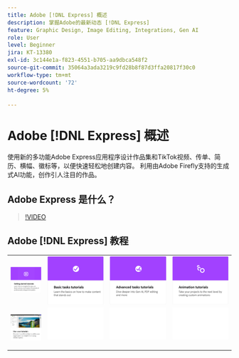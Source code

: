 ```yaml
---
title: Adobe [!DNL Express] 概述
description: 掌握Adobe的最新动态 [!DNL Express]
feature: Graphic Design, Image Editing, Integrations, Gen AI
role: User
level: Beginner
jira: KT-13380
exl-id: 3c144e1a-f823-4551-b705-aa9dbca548f2
source-git-commit: 35064a3ada3219c9fd28b8f87d3ffa20817f30c0
workflow-type: tm+mt
source-wordcount: '72'
ht-degree: 5%

---
```


# Adobe [!DNL Express] 概述

使用新的多功能Adobe Express应用程序设计作品集和TikTok视频、传单、简历、横幅、徽标等，以便快速轻松地创建内容。 利用由Adobe Firefly支持的生成式AI功能，创作引人注目的作品。

## Adobe Express 是什么？

>[!VIDEO](https://video.tv.adobe.com/v/3420225?quality=12&learn=on&hidetitle=true)

## Adobe [!DNL Express] 教程

<table style="table-layout:fixed">
<tr>
   <td>
      <a href="https://experienceleague.adobe.com/docs/creative-cloud-enterprise-learn/cce-learning-hub/expressoverview/expresshowto/overview-express-how-to.html?#getting-started">
         <img alt="快速入门教程" src="assets/get-started.png" />
      </a>
  </td>
  <td>
      <a href="https://experienceleague.adobe.com/docs/creative-cloud-enterprise-learn/cce-learning-hub/expressoverview/expresshowto/overview-express-how-to.html#basic-tasks">
         <img alt="基本任务教程" src="assets/basic-tasks.png" />
      </a>
  </td>
   <td>
      <a href="https://experienceleague.adobe.com/docs/creative-cloud-enterprise-learn/cce-learning-hub/expressoverview/expresshowto/overview-express-how-to.html#animation">
         <img alt="动画教程" src="assets/advanced-tasks.png" />
      </a>
  </td>
  <td>
      <a href="https://experienceleague.adobe.com/docs/creative-cloud-enterprise-learn/cce-learning-hub/expressoverview/expresshowto/overview-express-how-to.html#advanced-tasks">
         <img alt="动画教程" src="assets/animation.png" />
      </a>
  </td>
  </tr>
  <tr>
  <td>
      <a href="overview-express-use-case-tutorials.md">
         <img alt="Adobe Express用例教程" src="assets/use-case-tutorials.png" />
      </a>
   </td>
   <td>
    <img alt="间隔物" src="../assets/Whitespacer.png" />
    <div>
    <br>
  </td>
  <td>
    <img alt="间隔物" src="../assets/Whitespacer.png" />
    <div>
    <br>
  </td>
  <td>
    <img alt="间隔物" src="../assets/Whitespacer.png" />
    <div>
    <br>
  </td>
</tr>
</table>
